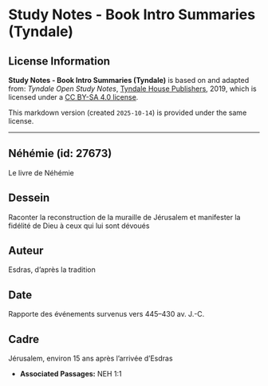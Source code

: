 # Study Notes - Book Intro Summaries (Tyndale)

## License Information

**Study Notes - Book Intro Summaries (Tyndale)** is based on and adapted from: _Tyndale Open Study Notes_, [Tyndale House Publishers](https://tyndaleopenresources.com/), 2019, which is licensed under a [CC BY-SA 4.0 license](https://creativecommons.org/licenses/by-sa/4.0/legalcode.en).

This markdown version (created `2025-10-14`) is provided under the same license.



--------------------------------

## Néhémie (id: 27673)

Le livre de Néhémie

Dessein
-------

Raconter la reconstruction de la muraille de Jérusalem et manifester la fidélité de Dieu à ceux qui lui sont dévoués

Auteur
------

Esdras, d’après la tradition

Date
----

Rapporte des événements survenus vers 445–430 av. J.\-C.

Cadre
-----

Jérusalem, environ 15 ans après l’arrivée d’Esdras

* **Associated Passages:** NEH 1:1

